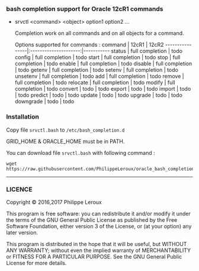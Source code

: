 ### bash completion support for Oracle 12cR1 commands

* srvctl \<command\> \<object\> option1 option2 ...

	Completion work on all commands and on all objects for a command.

	Options supported for commands :
	command			|	12cR1				| 12cR2
	----------------|:---------------------:|-----------
	status			|	full completion		| todo
	config			|	full completion		| todo
	start			|	full completion		| todo
	stop			|	full completion		| todo
	enable			|	full completion		| todo
	disable			|	full completion		| todo
	getenv          |   full completion     | todo
	setenv          |   full completion     | todo
	unsetenv        |   full completion     | todo
	add			    |   full completion     | todo
	remove          |   full completion     | todo
	relocate        |   full completion     | todo
	modify          |   full completion     | todo
	convert			|	todo				| todo
	export			|	todo				| todo
	import			|	todo				| todo
	predict			|	todo				| todo
	update			|	todo				| todo
	upgrade			|	todo				| todo
	downgrade		|	todo				| todo

### Installation
Copy file `srvctl.bash` to `/etc/bash_completion.d`

GRID_HOME & ORACLE_HOME must be in PATH.

You can download file `srvctl.bash` with following command :
```
wget https://raw.githubusercontent.com/PhilippeLeroux/oracle_bash_completion/master/srvctl.bash
```

--------------------------------------------------------------------------------

### LICENCE

Copyright © 2016,2017 Philippe Leroux

This program is free software: you can redistribute it and/or modify
it under the terms of the GNU General Public License as published by
the Free Software Foundation, either version 3 of the License, or
(at your option) any later version.

This program is distributed in the hope that it will be useful,
but WITHOUT ANY WARRANTY; without even the implied warranty of
MERCHANTABILITY or FITNESS FOR A PARTICULAR PURPOSE.  See the
GNU General Public License for more details.
